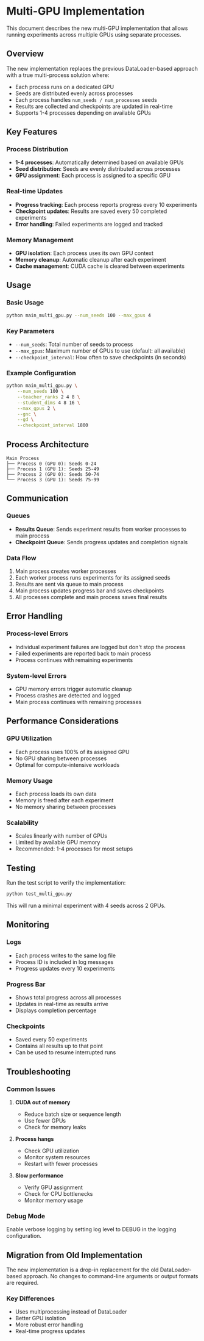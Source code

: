 # Multi-GPU Implementation

This document describes the new multi-GPU implementation that allows running experiments across multiple GPUs using separate processes.

## Overview

The new implementation replaces the previous DataLoader-based approach with a true multi-process solution where:

- Each process runs on a dedicated GPU
- Seeds are distributed evenly across processes
- Each process handles `num_seeds / num_processes` seeds
- Results are collected and checkpoints are updated in real-time
- Supports 1-4 processes depending on available GPUs

## Key Features

### Process Distribution
- **1-4 processes**: Automatically determined based on available GPUs
- **Seed distribution**: Seeds are evenly distributed across processes
- **GPU assignment**: Each process is assigned to a specific GPU

### Real-time Updates
- **Progress tracking**: Each process reports progress every 10 experiments
- **Checkpoint updates**: Results are saved every 50 completed experiments
- **Error handling**: Failed experiments are logged and tracked

### Memory Management
- **GPU isolation**: Each process uses its own GPU context
- **Memory cleanup**: Automatic cleanup after each experiment
- **Cache management**: CUDA cache is cleared between experiments

## Usage

### Basic Usage
```bash
python main_multi_gpu.py --num_seeds 100 --max_gpus 4
```

### Key Parameters
- `--num_seeds`: Total number of seeds to process
- `--max_gpus`: Maximum number of GPUs to use (default: all available)
- `--checkpoint_interval`: How often to save checkpoints (in seconds)

### Example Configuration
```bash
python main_multi_gpu.py \
    --num_seeds 100 \
    --teacher_ranks 2 4 8 \
    --student_dims 4 8 16 \
    --max_gpus 2 \
    --gnc \
    --gd \
    --checkpoint_interval 1800
```

## Process Architecture

```
Main Process
├── Process 0 (GPU 0): Seeds 0-24
├── Process 1 (GPU 1): Seeds 25-49
├── Process 2 (GPU 0): Seeds 50-74
└── Process 3 (GPU 1): Seeds 75-99
```

## Communication

### Queues
- **Results Queue**: Sends experiment results from worker processes to main process
- **Checkpoint Queue**: Sends progress updates and completion signals

### Data Flow
1. Main process creates worker processes
2. Each worker process runs experiments for its assigned seeds
3. Results are sent via queue to main process
4. Main process updates progress bar and saves checkpoints
5. All processes complete and main process saves final results

## Error Handling

### Process-level Errors
- Individual experiment failures are logged but don't stop the process
- Failed experiments are reported back to main process
- Process continues with remaining experiments

### System-level Errors
- GPU memory errors trigger automatic cleanup
- Process crashes are detected and logged
- Main process continues with remaining processes

## Performance Considerations

### GPU Utilization
- Each process uses 100% of its assigned GPU
- No GPU sharing between processes
- Optimal for compute-intensive workloads

### Memory Usage
- Each process loads its own data
- Memory is freed after each experiment
- No memory sharing between processes

### Scalability
- Scales linearly with number of GPUs
- Limited by available GPU memory
- Recommended: 1-4 processes for most setups

## Testing

Run the test script to verify the implementation:
```bash
python test_multi_gpu.py
```

This will run a minimal experiment with 4 seeds across 2 GPUs.

## Monitoring

### Logs
- Each process writes to the same log file
- Process ID is included in log messages
- Progress updates every 10 experiments

### Progress Bar
- Shows total progress across all processes
- Updates in real-time as results arrive
- Displays completion percentage

### Checkpoints
- Saved every 50 experiments
- Contains all results up to that point
- Can be used to resume interrupted runs

## Troubleshooting

### Common Issues

1. **CUDA out of memory**
   - Reduce batch size or sequence length
   - Use fewer GPUs
   - Check for memory leaks

2. **Process hangs**
   - Check GPU utilization
   - Monitor system resources
   - Restart with fewer processes

3. **Slow performance**
   - Verify GPU assignment
   - Check for CPU bottlenecks
   - Monitor memory usage

### Debug Mode
Enable verbose logging by setting log level to DEBUG in the logging configuration.

## Migration from Old Implementation

The new implementation is a drop-in replacement for the old DataLoader-based approach. No changes to command-line arguments or output formats are required.

### Key Differences
- Uses multiprocessing instead of DataLoader
- Better GPU isolation
- More robust error handling
- Real-time progress updates
